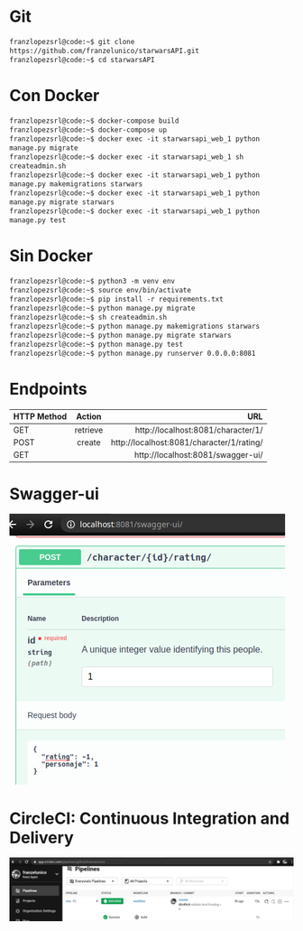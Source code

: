 # Git

```console
franzlopezsrl@code:~$ git clone https://github.com/franzelunico/starwarsAPI.git
franzlopezsrl@code:~$ cd starwarsAPI
```

# Con Docker

```console
franzlopezsrl@code:~$ docker-compose build
franzlopezsrl@code:~$ docker-compose up
franzlopezsrl@code:~$ docker exec -it starwarsapi_web_1 python manage.py migrate
franzlopezsrl@code:~$ docker exec -it starwarsapi_web_1 sh createadmin.sh
franzlopezsrl@code:~$ docker exec -it starwarsapi_web_1 python manage.py makemigrations starwars
franzlopezsrl@code:~$ docker exec -it starwarsapi_web_1 python manage.py migrate starwars
franzlopezsrl@code:~$ docker exec -it starwarsapi_web_1 python manage.py test
```

# Sin Docker

```console
franzlopezsrl@code:~$ python3 -m venv env
franzlopezsrl@code:~$ source env/bin/activate
franzlopezsrl@code:~$ pip install -r requirements.txt 
franzlopezsrl@code:~$ python manage.py migrate
franzlopezsrl@code:~$ sh createadmin.sh
franzlopezsrl@code:~$ python manage.py makemigrations starwars
franzlopezsrl@code:~$ python manage.py migrate starwars
franzlopezsrl@code:~$ python manage.py test
franzlopezsrl@code:~$ python manage.py runserver 0.0.0.0:8081
```

# Endpoints

| HTTP Method   |      Action      |  URL                                      |
|---------------|:----------------:|------------------------------------------:|
| GET           |  retrieve        | http://localhost:8081/character/1/        |
| POST          |    create        | http://localhost:8081/character/1/rating/ |
| GET           |                  | http://localhost:8081/swagger-ui/         |


# Swagger-ui
![](./resourcesMarkdown/swagger.png)

# CircleCI: Continuous Integration and Delivery
![](./resourcesMarkdown/circleci.png)
